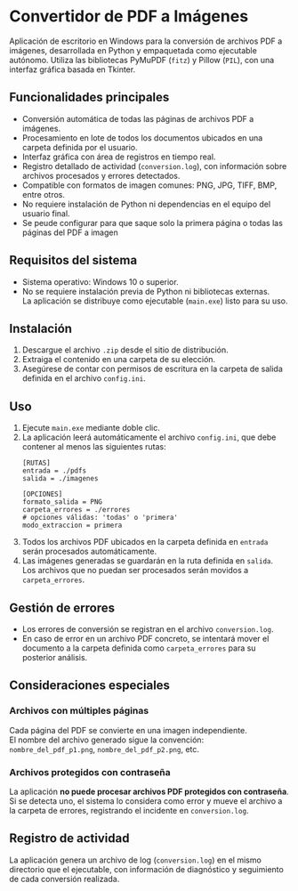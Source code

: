 # Convertidor de PDF a Imágenes

Aplicación de escritorio en Windows para la conversión de archivos PDF a imágenes, desarrollada en Python y empaquetada como ejecutable autónomo. Utiliza las bibliotecas PyMuPDF (`fitz`) y Pillow (`PIL`), con una interfaz gráfica basada en Tkinter.

## Funcionalidades principales

- Conversión automática de todas las páginas de archivos PDF a imágenes.
- Procesamiento en lote de todos los documentos ubicados en una carpeta definida por el usuario.
- Interfaz gráfica con área de registros en tiempo real.
- Registro detallado de actividad (`conversion.log`), con información sobre archivos procesados y errores detectados.
- Compatible con formatos de imagen comunes: PNG, JPG, TIFF, BMP, entre otros.
- No requiere instalación de Python ni dependencias en el equipo del usuario final.
- Se peude configurar para que saque solo la primera página o todas las páginas del PDF a imagen

## Requisitos del sistema

- Sistema operativo: Windows 10 o superior.
- No se requiere instalación previa de Python ni bibliotecas externas.  
  La aplicación se distribuye como ejecutable (`main.exe`) listo para su uso.

## Instalación

1. Descargue el archivo `.zip` desde el sitio de distribución.
2. Extraiga el contenido en una carpeta de su elección.
3. Asegúrese de contar con permisos de escritura en la carpeta de salida definida en el archivo `config.ini`.

## Uso

1. Ejecute `main.exe` mediante doble clic.
2. La aplicación leerá automáticamente el archivo `config.ini`, que debe contener al menos las siguientes rutas:
   ```
   [RUTAS]
   entrada = ./pdfs
   salida = ./imagenes

   [OPCIONES]
   formato_salida = PNG
   carpeta_errores = ./errores
   # opciones válidas: 'todas' o 'primera'
   modo_extraccion = primera 
   ```
3. Todos los archivos PDF ubicados en la carpeta definida en `entrada` serán procesados automáticamente.
4. Las imágenes generadas se guardarán en la ruta definida en `salida`.  
   Los archivos que no puedan ser procesados serán movidos a `carpeta_errores`.

## Gestión de errores

- Los errores de conversión se registran en el archivo `conversion.log`.
- En caso de error en un archivo PDF concreto, se intentará mover el documento a la carpeta definida como `carpeta_errores` para su posterior análisis.

## Consideraciones especiales

### Archivos con múltiples páginas
Cada página del PDF se convierte en una imagen independiente.  
El nombre del archivo generado sigue la convención:  
`nombre_del_pdf_p1.png`, `nombre_del_pdf_p2.png`, etc.

### Archivos protegidos con contraseña
La aplicación **no puede procesar archivos PDF protegidos con contraseña**.  
Si se detecta uno, el sistema lo considera como error y mueve el archivo a la carpeta de errores, registrando el incidente en `conversion.log`.

## Registro de actividad

La aplicación genera un archivo de log (`conversion.log`) en el mismo directorio que el ejecutable, con información de diagnóstico y seguimiento de cada conversión realizada.
